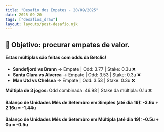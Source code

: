 ```yaml
---
title: "Desafio dos Empates - 20/09/2025"
date: 2025-09-20
tags: ["desafios_draw"]
layout: layouts/post-desafio.njk
---
```


## 🎯 Objetivo: procurar empates de valor.  

#### Estas múltiplas são feitas com odds da Betclic!

- **Sandefjord vs Brann** → Empate | Odd: 3.77 | Stake: 0.3u ❌
- **Santa Clara vs Alverca** → Empate | Odd: 3.53 | Stake: 0.3u ❌
- **Man Utd vs Chelsea** → Empate | Odd: 3.53 | Stake: 0.3u ❌

**Múltipla de 3 jogos:** Odd combinada: 46.98 | Stake da múltipla: 0.1u ❌  

#### Balanço de Unidades Mês de Setembro em Simples (até dia 19): -3.6u + 2.16u = -1.44u
#### Balanço de Unidades Mês de Setembro em Múltipla (até dia 19): -0.5u + 0u = -0.5u